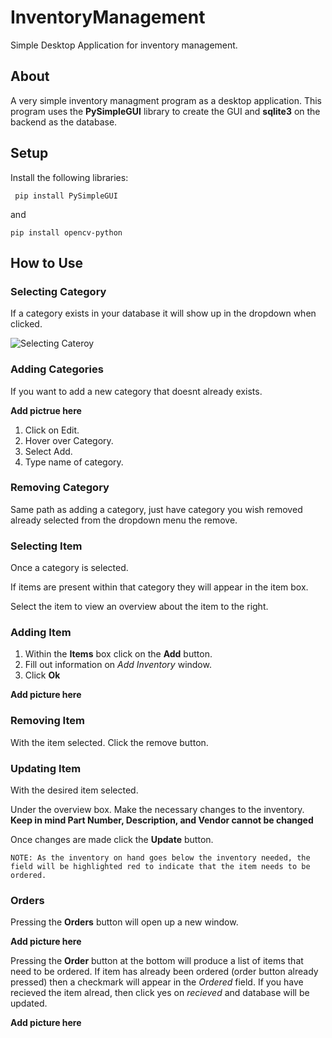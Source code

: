 # InventoryManagement
Simple Desktop Application for inventory management.

## About
A very simple inventory managment program as a desktop application. This program uses the **PySimpleGUI** library to create the GUI and **sqlite3** on the backend as the database.

## Setup

Install the following libraries:

``` pip install PySimpleGUI```

and

``` pip install opencv-python ```

## How to Use

### Selecting Category
If a category exists in your database it will show up in the dropdown when clicked.

![Selecting Cateroy](https://github.com/irondru562/InventoryManagement/tree/main/images/sel_cat.png?raw=true)

### Adding Categories
If you want to add a new category that doesnt already exists.

**Add pictrue here**

1. Click on Edit.
2. Hover over Category.
3. Select Add.
4. Type name of category.

### Removing Category
Same path as adding a category, just have category you wish removed already selected from the dropdown menu the remove.

### Selecting Item

Once a category is selected.

If items are present within that category they will appear in the item box.

Select the item to view an overview about the item to the right.

### Adding Item

1. Within the **Items** box click on the **Add** button.
2. Fill out information on *Add Inventory* window.
3. Click **Ok**

**Add picture here**

### Removing Item

With the item selected. Click the remove button.

### Updating Item

With the desired item selected.

Under the overview box. Make the necessary changes to the inventory. **Keep in mind Part Number, Description, and Vendor cannot be changed**

Once changes are made click the **Update** button.

``` NOTE: As the inventory on hand goes below the inventory needed, the field will be highlighted red to indicate that the item needs to be ordered. ```

### Orders

Pressing the **Orders** button will open up a new window.

**Add picture here**

Pressing the **Order** button at the bottom will produce a list of items that need to be ordered. If item has already been ordered (order button already pressed) then a checkmark will appear in the *Ordered* field. If you have recieved the item alread, then click yes on *recieved* and database will be updated.

**Add picture here**